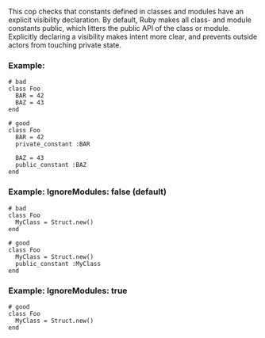This cop checks that constants defined in classes and modules have
an explicit visibility declaration. By default, Ruby makes all class-
and module constants public, which litters the public API of the
class or module. Explicitly declaring a visibility makes intent more
clear, and prevents outside actors from touching private state.

### Example:

    # bad
    class Foo
      BAR = 42
      BAZ = 43
    end

    # good
    class Foo
      BAR = 42
      private_constant :BAR

      BAZ = 43
      public_constant :BAZ
    end

### Example: IgnoreModules: false (default)
    # bad
    class Foo
      MyClass = Struct.new()
    end

    # good
    class Foo
      MyClass = Struct.new()
      public_constant :MyClass
    end

### Example: IgnoreModules: true
    # good
    class Foo
      MyClass = Struct.new()
    end
